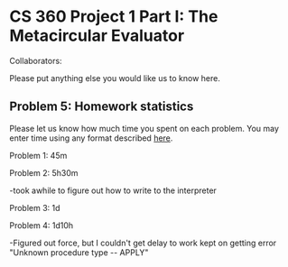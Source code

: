 # CS 360 Project 1 Part I: The Metacircular Evaluator

Collaborators:

Please put anything else you would like us to know here.

## Problem 5: Homework statistics

Please let us know how much time you spent on each problem. You may enter time using any format described [here](https://github.com/wroberts/pytimeparse).

Problem 1: 45m

Problem 2: 5h30m

-took awhile to figure out how to write to the interpreter

Problem 3: 1d

Problem 4: 1d10h

-Figured out force, but I couldn't get delay to work kept on getting error "Unknown procedure type -- APPLY"
